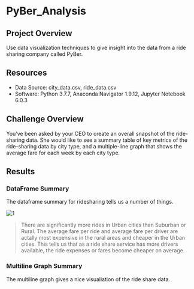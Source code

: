# PyBer_Analysis

## Project Overview

Use data visualization techniques to give insight into the data from a ride sharing company called PyBer.

## Resources

* Data Source: city_data.csv, ride_data.csv
* Software: Python 3.7.7, Anaconda Navigator 1.9.12, Jupyter Notebook 6.0.3

## Challenge Overview

You’ve been asked by your CEO to create an overall snapshot of the ride-sharing data. She would like to see a summary table of key metrics of the ride-sharing data by city type, and a multiple-line graph that shows the average fare for each week by each city type.

## Results

### DataFrame Summary

The dataframe summary for ridesharing tells us a number of things.

![1](https://user-images.githubusercontent.com/73450637/99102752-87548d00-25ac-11eb-983e-8d060b77e25e.png)

> There are significantly more rides in Urban cities than Suburban or Rural. 
> The average fare per ride and average fare per driver are actally most expensive in the rural areas and cheaper in the Urban cities.
> This tells us that as a ride share service has more drivers available, the ride expenses or fares become cheaper on average.

### Multiline Graph Summary

The multiline graph gives a nice visualiation of the ride share data. 

